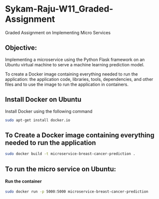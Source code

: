 # Sykam-Raju-W11_Graded-Assignment
Graded Assignment on Implementing Micro Services


## Objective:
Implementing a microservice using the Python Flask framework on an Ubuntu virtual
machine to serve a machine learning prediction model.

To create a Docker image containing everything needed to run the application: the
application code, libraries, tools, dependencies, and other files and to use the image to run
the application in containers.

## Install Docker on Ubuntu 

Install  Docker using the following command

```bash
sudo apt-get install docker.io
```

## To Create a Docker image containing everything needed to run the application 

```bash
sudo docker build -t microservice-breast-cancer-prediction .
```


## To run the micro service on Ubuntu:


#### Run the container


```bash
sudo docker run -p 5000:5000 microservice-breast-cancer-prediction
```


